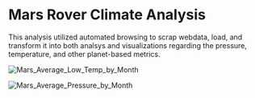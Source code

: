 # Mars Rover Climate Analysis
This analysis utilized automated browsing to scrap webdata, load, and transform it into both analsys and visualizations regarding the pressure, temperature, and other planet-based metrics.

![Mars_Average_Low_Temp_by_Month](https://github.com/llang777/Mars-Rover-Climate-Analysis/assets/146140759/30224054-4f59-47ae-8e01-a86ac88985f0)

![Mars_Average_Pressure_by_Month](https://github.com/llang777/Mars-Rover-Climate-Analysis/assets/146140759/ace8249e-b993-4268-bc1c-cfcd49a7966e)
